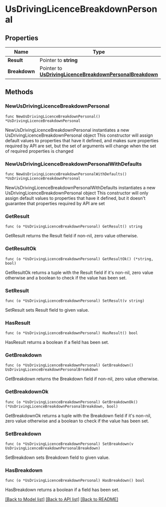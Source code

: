# UsDrivingLicenceBreakdownPersonal

## Properties

Name | Type | Description | Notes
------------ | ------------- | ------------- | -------------
**Result** | Pointer to **string** |  | [optional] 
**Breakdown** | Pointer to [**UsDrivingLicenceBreakdownPersonalBreakdown**](UsDrivingLicenceBreakdownPersonalBreakdown.md) |  | [optional] 

## Methods

### NewUsDrivingLicenceBreakdownPersonal

`func NewUsDrivingLicenceBreakdownPersonal() *UsDrivingLicenceBreakdownPersonal`

NewUsDrivingLicenceBreakdownPersonal instantiates a new UsDrivingLicenceBreakdownPersonal object
This constructor will assign default values to properties that have it defined,
and makes sure properties required by API are set, but the set of arguments
will change when the set of required properties is changed

### NewUsDrivingLicenceBreakdownPersonalWithDefaults

`func NewUsDrivingLicenceBreakdownPersonalWithDefaults() *UsDrivingLicenceBreakdownPersonal`

NewUsDrivingLicenceBreakdownPersonalWithDefaults instantiates a new UsDrivingLicenceBreakdownPersonal object
This constructor will only assign default values to properties that have it defined,
but it doesn't guarantee that properties required by API are set

### GetResult

`func (o *UsDrivingLicenceBreakdownPersonal) GetResult() string`

GetResult returns the Result field if non-nil, zero value otherwise.

### GetResultOk

`func (o *UsDrivingLicenceBreakdownPersonal) GetResultOk() (*string, bool)`

GetResultOk returns a tuple with the Result field if it's non-nil, zero value otherwise
and a boolean to check if the value has been set.

### SetResult

`func (o *UsDrivingLicenceBreakdownPersonal) SetResult(v string)`

SetResult sets Result field to given value.

### HasResult

`func (o *UsDrivingLicenceBreakdownPersonal) HasResult() bool`

HasResult returns a boolean if a field has been set.

### GetBreakdown

`func (o *UsDrivingLicenceBreakdownPersonal) GetBreakdown() UsDrivingLicenceBreakdownPersonalBreakdown`

GetBreakdown returns the Breakdown field if non-nil, zero value otherwise.

### GetBreakdownOk

`func (o *UsDrivingLicenceBreakdownPersonal) GetBreakdownOk() (*UsDrivingLicenceBreakdownPersonalBreakdown, bool)`

GetBreakdownOk returns a tuple with the Breakdown field if it's non-nil, zero value otherwise
and a boolean to check if the value has been set.

### SetBreakdown

`func (o *UsDrivingLicenceBreakdownPersonal) SetBreakdown(v UsDrivingLicenceBreakdownPersonalBreakdown)`

SetBreakdown sets Breakdown field to given value.

### HasBreakdown

`func (o *UsDrivingLicenceBreakdownPersonal) HasBreakdown() bool`

HasBreakdown returns a boolean if a field has been set.


[[Back to Model list]](../README.md#documentation-for-models) [[Back to API list]](../README.md#documentation-for-api-endpoints) [[Back to README]](../README.md)


